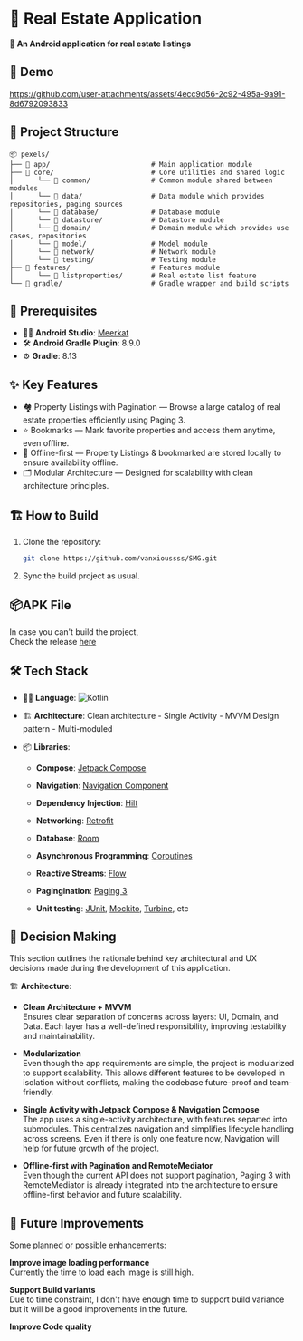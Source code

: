 🏡 Real Estate Application
=============

🎯 **An Android application for real estate listings**

🎥 Demo
--------------------
https://github.com/user-attachments/assets/4ecc9d56-2c92-495a-9a91-8d6792093833

📁 Project Structure
--------------------

```
📦 pexels/
├── 📂 app/                         # Main application module
├── 📂 core/                        # Core utilities and shared logic
│      └── 📂 common/               # Common module shared between modules
│      └── 📂 data/                 # Data module which provides repositories, paging sources
│      └── 📂 database/             # Database module
│      └── 📂 datastore/            # Datastore module    
│      └── 📂 domain/               # Domain module which provides use cases, repositories
│      └── 📂 model/                # Model module
│      └── 📂 network/              # Network module
│      └── 📂 testing/              # Testing module
├── 📂 features/                    # Features module
│      └── 📂 listproperties/       # Real estate list feature
└── 📂 gradle/                      # Gradle wrapper and build scripts

```

🔧 Prerequisites
--------------

- 🧑‍💻 **Android Studio**: [Meerkat](https://developer.android.com/studio)
- 🛠️ **Android Gradle Plugin**: 8.9.0
- ⚙️ **Gradle**: 8.13

✨ Key Features
--------------

- 🏘️ Property Listings with Pagination — Browse a large catalog of real estate properties efficiently using Paging 3.
- ⭐ Bookmarks — Mark favorite properties and access them anytime, even offline.
- 📶 Offline-first — Property Listings & bookmarked are stored locally to ensure availability offline.
- 🗂️ Modular Architecture — Designed for scalability with clean architecture principles.

🏗️ How to Build
--------------

1. Clone the repository:
   ```bash
   git clone https://github.com/vanxioussss/SMG.git
   ```

2. Sync the build project as usual.

📦APK File
--------------

In case you can't build the project, \
Check the release [here](https://github.com/vanxioussss/SMG/releases/tag/v1.0.0)

🛠️ Tech Stack
--------------

- 🧑‍💻 **Language**: ![Kotlin](https://img.shields.io/badge/Kotlin-2.1.20-blue?logo=kotlin&logoColor=white)

- 🏗️ **Architecture**: Clean architecture - Single Activity - MVVM Design pattern - Multi-moduled

- 📦 **Libraries**:
    - **Compose**: [Jetpack Compose](https://developer.android.com/compose)

    - **Navigation**: [Navigation Component](https://developer.android.com/guide/navigation)

    - **Dependency Injection**: [Hilt](https://dagger.dev/hilt/)

    - **Networking**: [Retrofit](https://square.github.io/retrofit/)

    - **Database**: [Room](https://developer.android.com/jetpack/androidx/releases/room)

    - **Asynchronous Programming**: [Coroutines](https://kotlinlang.org/docs/coroutines-overview.html)

    - **Reactive Streams**: [Flow](https://kotlinlang.org/docs/flow.html)

    - **Pagingination**: [Paging 3](https://developer.android.com/topic/libraries/architecture/paging/v3-overview)

    - **Unit testing**: [JUnit](https://junit.org/junit4/), [Mockito](https://site.mockito.org/), [Turbine](https://code.cash.app/flow-testing-with-turbine),
      etc

🧠 Decision Making
-------------
This section outlines the rationale behind key architectural and UX decisions made during the
development of this application.

🏗️ **Architecture**:

 - **Clean Architecture + MVVM** \
  Ensures clear separation of concerns across layers: UI, Domain, and Data. Each layer has a
  well-defined responsibility, improving testability and maintainability.

 - **Modularization** \
  Even though the app requirements are simple, the project is modularized to support scalability.
  This allows different features to be developed in isolation without conflicts, making the codebase
  future-proof and team-friendly.

 - **Single Activity with Jetpack Compose & Navigation Compose** \
  The app uses a single-activity architecture, with features separted into submodules. This
  centralizes navigation and simplifies lifecycle handling across screens.
  Even if there is only one feature now, Navigation will help for future growth of the project.

 - **Offline-first with Pagination and RemoteMediator** \
   Even though the current API does not support pagination, Paging 3 with RemoteMediator is
   already integrated into the architecture to ensure offline-first behavior and future scalability.

🚀 Future Improvements
---------------
Some planned or possible enhancements:

**Improve image loading performance** \
Currently the time to load each image is still high.

**Support Build variants** \
Due to time constraint, I don't have enough time to support build variance but it will be a good
improvements in the future.

**Improve Code quality**
